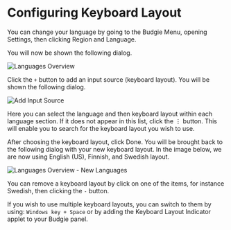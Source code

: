 # Configuring Keyboard Layout

You can change your language by going to the Budgie Menu, opening Settings, then clicking Region and Language.

You will now be shown the following dialog.

![Languages Overview](images/help-center/configuration/configuring-keyboard-layout/region-and-languages.jpg)

Click the `+` button to add an input source (keyboard layout). You will be shown the following dialog.

![Add Input Source](images/help-center/configuration/configuring-keyboard-layout/add-input-source.png)

Here you can select the language and then keyboard layout within each language section. If it does not appear in this list, click the ⋮ button. This will enable you to search for the keyboard layout you wish to use.

After choosing the keyboard layout, click Done. You will be brought back to the following dialog with your new keyboard layout. In the image below, we are now using English (US), Finnish, and Swedish layout.

![Languages Overview - New Languages](images/help-center/configuration/configuring-keyboard-layout/region-and-languages-newlang.jpg)

You can remove a keyboard layout by click on one of the items, for instance Swedish, then clicking the `-` button.

If you wish to use multiple keyboard layouts, you can switch to them by using: `Windows key + Space` or by adding the Keyboard Layout Indicator applet to your Budgie panel.